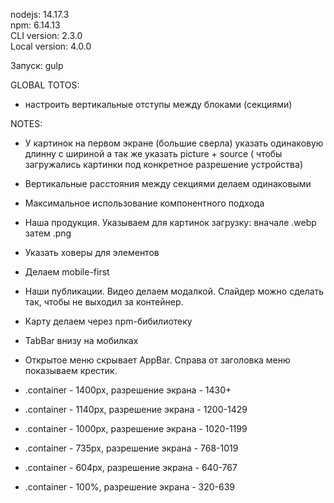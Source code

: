 nodejs: 14.17.3     
npm: 6.14.13        
CLI version: 2.3.0      
Local version: 4.0.0        

Запуск: gulp    

GLOBAL TOTOS:
- настроить вертикальные отступы между блоками (секциями)   

NOTES: 
- У картинок на первом экране (большие сверла) указать одинаковую длинну с шириной а так же указать picture + source ( чтобы загружались картинки под конкретное разрешение устройства)
- Вертикальные расстояния между секциями делаем одинаковыми
- Максимальное использование компонентного подхода
- Наша продукция. Указываем для картинок загрузку: вначале .webp затем .png
- Указать ховеры для элементов
- Делаем mobile-first
- Наши публикации. Видео делаем модалкой. Слайдер можно сделать так, чтобы не выходил за контейнер.
- Карту делаем через npm-бибилиотеку
- TabBar внизу на мобилках
- Открытое меню скрывает AppBar. Справа от заголовка меню показываем крестик.

- .container - 1400px, разрешение экрана - 1430+
- .container - 1140px, разрешение экрана - 1200-1429
- .container - 1000px, разрешение экрана - 1020-1199
- .container - 735px, разрешение экрана - 768-1019
- .container - 604px, разрешение экрана - 640-767
- .container - 100%, разрешение экрана - 320-639